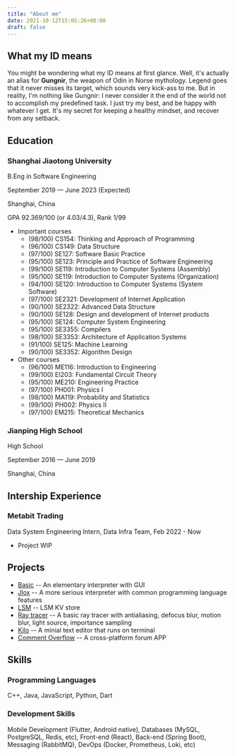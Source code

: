 ```yaml
---
title: "About me"
date: 2021-10-12T15:05:26+08:00
draft: false
---
```


## What my ID means

You might be wondering what my ID means at first glance. Well, it's actually an alias for **Gungnir**, the weapon of Odin in Norse mythology. Legend goes that it never misses its target, which sounds very kick-ass to me. But in reality, I'm nothing like Gungnir: I never consider it the end of the world not to accomplish my predefined task. I just try my best, and be happy with whatever I get. It's my secret for keeping a healthy mindset, and recover from any setback.

## Education

### Shanghai Jiaotong University

B.Eng in Software Engineering

September 2019 — June 2023 (Expected)

Shanghai, China

GPA 92.369/100 (or 4.03/4.3), Rank 1/99

- Important courses
  - (98/100) CS154: Thinking and Approach of Programming
  - (96/100) CS149: Data Structure
  - (97/100) SE127: Software Basic Practice
  - (95/100) SE123: Principle and Practice of Software Engineering
  - (99/100) SE119: Introduction to Computer Systems (Assembly)
  - (95/100) SE119: Introduction to Computer Systems (Organization)
  - (94/100) SE120: Introduction to Computer Systems (System Software)
  - (97/100) SE2321: Development of Internet Application
  - (90/100) SE2322: Advanced Data Structure
  - (90/100) SE128: Design and development of Internet products
  - (95/100) SE124: Computer System Engineering
  - (95/100) SE3355: Compilers
  - (98/100) SE3353: Architecture of Application Systems
  - (91/100) SE125: Machine Learning
  - (90/100) SE3352: Algorithm Design
- Other courses
  - (96/100) ME116: Introduction to Engineering
  - (99/100) EI203: Fundamental Circuit Theory
  - (95/100) ME210: Engineering Practice
  - (97/100) PH001: Physics I
  - (98/100) MA119: Probability and Statistics
  - (99/100) PH002: Physics II
  - (97/100) EM215: Theoretical Mechanics

### Jianping High School

High School

September 2016 — June 2019

Shanghai, China

## Intership Experience

### Metabit Trading

  Data System Engineering Intern, Data Infra Team, Feb 2022 - Now

  - Project WIP

## Projects

- [Basic](https://github.com/Gun9niR/Basic) -- An elementary interpreter with GUI
- [Jlox](https://github.com/Gun9niR/Crafting-Interpreters) -- A more serious interpreter with common programming language features
- [LSM](https://github.com/Gun9niR/LSM) -- LSM KV store
- [Ray tracer](https://github.com/Gun9niR/Ray-Tracer-in-Cpp) -- A basic ray tracer with antialiasing, defocus blur, motion blur, light source, importance sampling
- [Kilo](https://github.com/Gun9niR/Kilo) -- A minial text editor that runs on terminal
- [Comment Overflow](https://github.com/Comment-Overflow) -- A cross-platform forum APP

## Skills

### Programming Languages

C++, Java, JavaScript, Python, Dart

### Development Skills

Mobile Development (Flutter, Android native), Databases (MySQL, PostgreSQL, Redis, etc), Front-end (React), Back-end (Spring Boot), Messaging (RabbitMQ), DevOps (Docker, Prometheus, Loki, etc)
